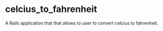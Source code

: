 # celcius_to_fahrenheit
A Rails application that that allows to user to convert celcius to fahrenheit.
